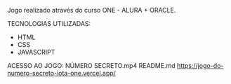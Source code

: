 Jogo realizado através do curso ONE - ALURA + ORACLE.

TECNOLOGIAS UTILIZADAS: 
- HTML
- CSS
- JAVASCRIPT


ACESSO AO JOGO:
NÚMERO SECRETO.mp4
README.md
https://jogo-do-numero-secreto-iota-one.vercel.app/


